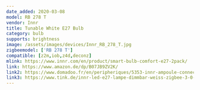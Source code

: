 ```yaml
---
date_added: 2020-03-08
model: RB 278 T
vendor: Innr
title: Tunable White E27 Bulb
category: bulb
supports: brightness
image: /assets/images/devices/Innr_RB_278_T.jpg
zigbeemodel: ['RB 278 T']
compatible: [z2m,iob,z4d,deconz]
mlink: https://www.innr.com/en/product/smart-bulb-comfort-e27-2pack/
link: https://www.amazon.de/dp/B07JB9ZV2K/
link2: https://www.domadoo.fr/en/peripheriques/5353-innr-ampoule-connectee-type-e27-zigbee-30-pack-de-2-ampoules-blanc-reglable-2200k-a-5000k-8718781552312.html
link3: https://www.tink.de/innr-led-e27-lampe-dimmbar-weiss-zigbee-3-0-rb-278-t-2-2er-set
---
```

